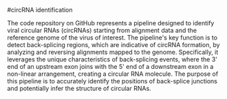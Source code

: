 #circRNA identification

The code repository on GitHub represents a pipeline designed to identify viral circular RNAs (circRNAs) starting from alignment data and the reference genome of the virus of interest. The pipeline's key function is to detect back-splicing regions, which are indicative of circRNA formation, by analyzing and reversing alignments mapped to the genome. Specifically, it leverages the unique characteristics of back-splicing events, where the 3' end of an upstream exon joins with the 5' end of a downstream exon in a non-linear arrangement, creating a circular RNA molecule.
The purpose of this pipeline is to accurately identify the positions of back-splice junctions and potentially infer the structure of circular RNAs. 
